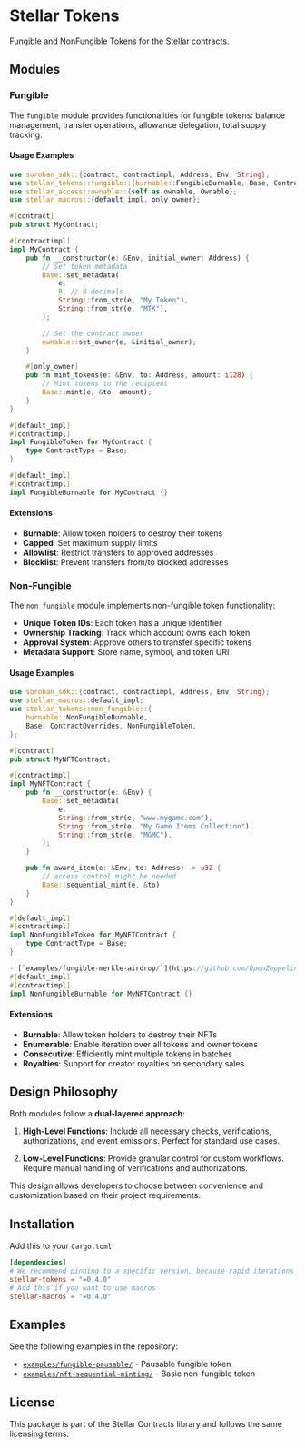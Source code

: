 # Stellar Tokens

Fungible and NonFungible Tokens for the Stellar contracts.

## Modules

### Fungible

The `fungible` module provides functionalities for fungible tokens: balance management, transfer operations, allowance delegation, total supply tracking.

#### Usage Examples

```rust
use soroban_sdk::{contract, contractimpl, Address, Env, String};
use stellar_tokens::fungible::{burnable::FungibleBurnable, Base, ContractOverrides, FungibleToken};
use stellar_access::ownable::{self as ownable, Ownable};
use stellar_macros::{default_impl, only_owner};

#[contract]
pub struct MyContract;

#[contractimpl]
impl MyContract {
    pub fn __constructor(e: &Env, initial_owner: Address) {
        // Set token metadata
        Base::set_metadata(
            e,
            8, // 8 decimals
            String::from_str(e, "My Token"),
            String::from_str(e, "MTK"),
        );

        // Set the contract owner
        ownable::set_owner(e, &initial_owner);
    }

    #[only_owner]
    pub fn mint_tokens(e: &Env, to: Address, amount: i128) {
        // Mint tokens to the recipient
        Base::mint(e, &to, amount);
    }
}

#[default_impl]
#[contractimpl]
impl FungibleToken for MyContract {
    type ContractType = Base;
}

#[default_impl]
#[contractimpl]
impl FungibleBurnable for MyContract {}
```

#### Extensions

- **Burnable**: Allow token holders to destroy their tokens
- **Capped**: Set maximum supply limits
- **Allowlist**: Restrict transfers to approved addresses
- **Blocklist**: Prevent transfers from/to blocked addresses

### Non-Fungible

The `non_fungible` module implements non-fungible token functionality:

- **Unique Token IDs**: Each token has a unique identifier
- **Ownership Tracking**: Track which account owns each token
- **Approval System**: Approve others to transfer specific tokens
- **Metadata Support**: Store name, symbol, and token URI

#### Usage Examples

```rust
use soroban_sdk::{contract, contractimpl, Address, Env, String};
use stellar_macros::default_impl;
use stellar_tokens::non_fungible::{
    burnable::NonFungibleBurnable,
    Base, ContractOverrides, NonFungibleToken,
};

#[contract]
pub struct MyNFTContract;

#[contractimpl]
impl MyNFTContract {
    pub fn __constructor(e: &Env) {
        Base::set_metadata(
            e,
            String::from_str(e, "www.mygame.com"),
            String::from_str(e, "My Game Items Collection"),
            String::from_str(e, "MGMC"),
        );
    }

    pub fn award_item(e: &Env, to: Address) -> u32 {
        // access control might be needed
        Base::sequential_mint(e, &to)
    }
}

#[default_impl]
#[contractimpl]
impl NonFungibleToken for MyNFTContract {
    type ContractType = Base;
}

- [`examples/fungible-merkle-airdrop/`](https://github.com/OpenZeppelin/stellar-contracts/tree/main/examples/fungible-merkle-airdrop) - Airdrop with merkle proofs
#[default_impl]
#[contractimpl]
impl NonFungibleBurnable for MyNFTContract {}
```

#### Extensions

- **Burnable**: Allow token holders to destroy their NFTs
- **Enumerable**: Enable iteration over all tokens and owner tokens
- **Consecutive**: Efficiently mint multiple tokens in batches
- **Royalties**: Support for creator royalties on secondary sales

## Design Philosophy

Both modules follow a **dual-layered approach**:

1. **High-Level Functions**: Include all necessary checks, verifications, authorizations, and event emissions. Perfect for standard use cases.

2. **Low-Level Functions**: Provide granular control for custom workflows. Require manual handling of verifications and authorizations.

This design allows developers to choose between convenience and customization based on their project requirements.

## Installation

Add this to your `Cargo.toml`:

```toml
[dependencies]
# We recommend pinning to a specific version, because rapid iterations are expected as the library is in an active development phase.
stellar-tokens = "=0.4.0"
# Add this if you want to use macros
stellar-macros = "=0.4.0"
```

## Examples

See the following examples in the repository:
- [`examples/fungible-pausable/`](https://github.com/OpenZeppelin/stellar-contracts/tree/main/examples/fungible-pausable) - Pausable fungible token
- [`examples/nft-sequential-minting/`](https://github.com/OpenZeppelin/stellar-contracts/tree/main/examples/nft-sequential-minting) - Basic non-fungible token

## License

This package is part of the Stellar Contracts library and follows the same licensing terms.
